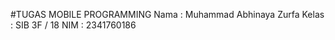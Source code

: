 #TUGAS MOBILE PROGRAMMING
Nama    : Muhammad Abhinaya Zurfa
Kelas   : SIB 3F / 18
NIM     : 2341760186 